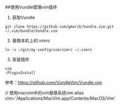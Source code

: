 ##使用Vundle管理vim插件

1. 获取Vundle
```
git clone https://github.com/gmarik/Vundle.vim.git ~/.vim/bundle/Vundle.vim
```
2. 替换本机上的.vimrc
```
ln -s ~/git/my-config/vim/vimrc ~/.vimrc
```
3. 安装插件
```
vim
:PluginInstall
```

参考：https://github.com/VundleVim/Vundle.vim

// 使用macvim中的vim替换系统vim
alias vim='/Applications/MacVim.app/Contents/MacOS/Vim'
